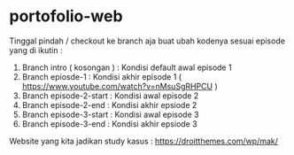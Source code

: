 # portofolio-web

Tinggal pindah / checkout ke branch aja buat ubah kodenya sesuai episode yang di ikutin :
1. Branch intro ( kosongan ) : Kondisi default awal episode 1
2. Branch epiosde-1 : Kondisi akhir episode 1 ( https://www.youtube.com/watch?v=nMsuSgRHPCU )
3. Branch episode-2-start : Kondisi awal episode 2
4. Branch episode-2-end : Kondisi akhir epsiode 2
3. Branch episode-3-start : Kondisi awal episode 3
4. Branch episode-3-end : Kondisi akhir epsiode 3

Website yang kita jadikan study kasus : https://droitthemes.com/wp/mak/
